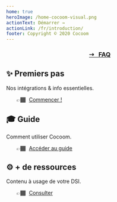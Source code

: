 ```yaml
---
home: true
heroImage: /home-cocoom-visual.png
actionText: Démarrer →
actionLink: /fr/introduction/
footer: Copyright © 2020 Cocoom
---
```



<div style="text-align: center;">
  <a href="/fr/faq"><h3>⇢ &nbsp;&nbsp;FAQ</h3></a>
</div>

<div class="features">
  <div class="feature">
    <h2>✨ Premiers pas</h2>
    <p>Nos intégrations & info essentielles.</p>
    <p style="margin-left: 2em;">👉🏾 <a href="/fr/getting-started/" style="margin-left: 5px;">Commencer !</a></p>
  </div>
  <div class="feature">
    <h2>🎓 Guide</h2>
    <p>Comment utiliser Cocoom.</p>
    <p style="margin-left: 2em;">👉🏾 <a href="/fr/guide/" style="margin-left: 5px;">Accéder au guide</a></p>
  </div>
  <div class="feature">
    <h2>⚙️ + de ressources</h2>
    <p>Contenu à usage de votre DSI.</p>
    <p style="margin-left: 2em;">👉🏾 <a href="/fr/advanced/" style="margin-left: 5px;">Consulter</a></p>
  </div>
</div>